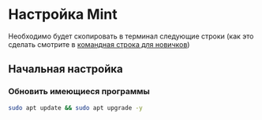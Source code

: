 # Настройка Mint
Необходимо будет скопировать в терминал следующие строки (как это сделать смотрите в [командная строка для новичков](https://www.youtube.com/watch?v=qwopGsaNF_Q))
## Начальная настройка
### Обновить имеющиеся программы
[comment]: <> (UPADTE ALL SOFTWARE TO THE RECENT VERSIONS)
```sh
sudo apt update && sudo apt upgrade -y
```
